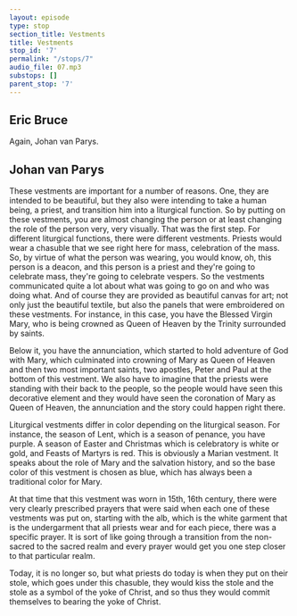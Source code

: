 ```yaml
---
layout: episode
type: stop
section_title: Vestments
title: Vestments
stop_id: '7'
permalink: "/stops/7"
audio_file: 07.mp3
substops: []
parent_stop: '7'
---
```


## Eric Bruce

Again, Johan van Parys.

## Johan van Parys

These vestments are important for a number of reasons. One, they are intended to be beautiful, but they also were intending to take a human being, a priest, and transition him into a liturgical function. So by putting on these vestments, you are almost changing the person or at least changing the role of the person very, very visually. That was the first step. For different liturgical functions, there were different vestments. Priests would wear a chasuble that we see right here for mass, celebration of the mass. So, by virtue of what the person was wearing, you would know, oh, this person is a deacon, and this person is a priest and they're going to celebrate mass, they're going to celebrate vespers. So the vestments communicated quite a lot about what was going to go on and who was doing what. And of course they are provided as beautiful canvas for art; not only just the beautiful textile, but also the panels that were embroidered on these vestments. For instance, in this case, you have the Blessed Virgin Mary, who is being crowned as Queen of Heaven by the Trinity surrounded by saints.

Below it, you have the annunciation, which started to hold adventure of God with Mary, which culminated into crowning of Mary as Queen of Heaven and then two most important saints, two apostles, Peter and Paul at the bottom of this vestment. We also have to imagine that the priests were standing with their back to the people, so the people would have seen this decorative element and they would have seen the coronation of Mary as Queen of Heaven, the annunciation and the story could happen right there.  

Liturgical vestments differ in color depending on the liturgical season. For instance, the season of Lent, which is a season of penance, you have purple. A season of Easter and Christmas which is celebratory is white or gold, and Feasts of Martyrs is red. This is obviously a Marian vestment. It speaks about the role of Mary and the salvation history, and so the base color of this vestment is chosen as blue, which has always been a traditional color for Mary.  

At that time that this vestment was worn in 15th, 16th century, there were very clearly prescribed prayers that were said when each one of these vestments was put on, starting with the alb, which is the white garment that is the undergarment that all priests wear and for each piece, there was a specific prayer. It is sort of like going through a transition from the non-sacred to the sacred realm and every prayer would get you one step closer to that particular realm.

Today, it is no longer so, but what priests do today is when they put on their stole, which goes under this chasuble, they would kiss the stole and the stole as a symbol of the yoke of Christ, and so thus they would commit themselves to bearing the yoke of Christ.
